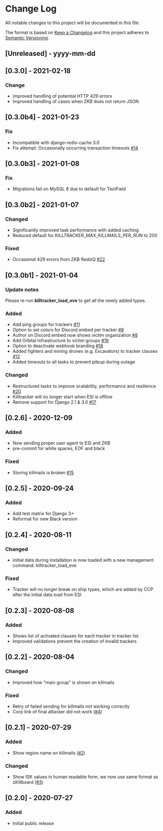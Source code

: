 # Change Log

All notable changes to this project will be documented in this file.

The format is based on [Keep a Changelog](http://keepachangelog.com/)
and this project adheres to [Semantic Versioning](http://semver.org/).

## [Unreleased] - yyyy-mm-dd

## [0.3.0] - 2021-02-18

### Change

- Improved handling of potential HTTP 429 errors
- Improved handling of cases when ZKB does not return JSON

## [0.3.0b4] - 2021-01-23

### Fix

- Incompatible with django-redis-cache 3.0
- Fix attempt: Occasionally occurring transaction timeouts [#14](https://gitlab.com/ErikKalkoken/aa-killtracker/-/issues/14)

## [0.3.0b3] - 2021-01-08

### Fix

- Migrations fail on MySQL 8 due to default for TextField

## [0.3.0b2] - 2021-01-07

### Changed

- Significantly improved task performance with added caching
- Reduced default for KILLTRACKER_MAX_KILLMAILS_PER_RUN to 200

### Fixed

- Occasional 429 errors from ZKB RedisQ [#22](https://gitlab.com/ErikKalkoken/aa-killtracker/-/issues/22)

## [0.3.0b1] - 2021-01-04

### Update notes

Please re-run **killtracker_load_eve** to get all the newly added types.

### Added

- Add ping groups for trackers [#11](https://gitlab.com/ErikKalkoken/aa-killtracker/-/issues/11)
- Option to set colors for Discord embed per tracker [#8](https://gitlab.com/ErikKalkoken/aa-killtracker/-/issues/8)
- Author on Discord embed now shows victim organization [#8](https://gitlab.com/ErikKalkoken/aa-killtracker/-/issues/8)
- Add Orbital Infrastructure to victim groups [#19](https://gitlab.com/ErikKalkoken/aa-killtracker/-/issues/19)
- Option to deactivate webhook branding [#18](https://gitlab.com/ErikKalkoken/aa-killtracker/-/issues/18)
- Added fighters and mining drones (e.g. Excavators) to tracker clauses [#12](https://gitlab.com/ErikKalkoken/aa-killtracker/-/issues/12)
- Added timeouts to all tasks to prevent pileup during outage

### Changed

- Restructured tasks to improve scalability, performance and resilience [#20](https://gitlab.com/ErikKalkoken/aa-killtracker/-/issues/20)
- Killtracker will no longer start when ESI is offline
- Remove support for Django 2.1 & 3.0 [#17](https://gitlab.com/ErikKalkoken/aa-killtracker/-/issues/17)

## [0.2.6] - 2020-12-09

### Added

- Now sending proper user agent to ESI and ZKB
- pre-commit for white spaces, EOF and black

### Fixed

- Storing killmails is broken [#15](https://gitlab.com/ErikKalkoken/aa-killtracker/-/issues/15)

## [0.2.5] - 2020-09-24

### Added

- Add test matrix for Django 3+
- Reformat for new Black version

## [0.2.4] - 2020-08-11

### Changed

- Initial data during installation is now loaded with a new management command: killtracker_load_eve

### Fixed

- Tracker will no longer break on ship types, which are added by CCP after the initial data load from ESI

## [0.2.3] - 2020-08-08

### Added

- Shows list of activated clauses for each tracker in tracker list
- Improved validations prevent the creation of invalid trackers

## [0.2.2] - 2020-08-04

### Changed

- Improved how "main group" is shown on killmails

### Fixed

- Retry of failed sending for killmails not working correctly
- Corp link of final attacker did not work ([#4](https://gitlab.com/ErikKalkoken/aa-killtracker/-/issues/4))

## [0.2.1] - 2020-07-29

### Added

- Show region name on killmails ([#2](https://gitlab.com/ErikKalkoken/aa-killtracker/-/issues/2))

### Changed

- Show ISK values in human readable form, we now use same format as zKillboard ([#3](https://gitlab.com/ErikKalkoken/aa-killtracker/-/issues/3))

## [0.2.0] - 2020-07-27

### Added

- Initial public release

